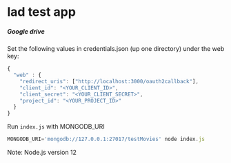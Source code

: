 # lad test app

##### Google drive

Set the following values in credentials.json (up one directory) under the web key:
``` js
{
  "web" : {
    "redirect_uris": ["http://localhost:3000/oauth2callback"],
    "client_id": "<YOUR_CLIENT_ID>",
    "client_secret": "<YOUR_CLIENT_SECRET>",
    "project_id": "<YOUR_PROJECT_ID>"
  }
}
```

Run `index.js` with MONGODB_URI
``` js
MONGODB_URI='mongodb://127.0.0.1:27017/testMovies' node index.js
```
Note: Node.js version 12
